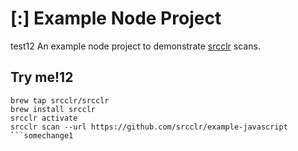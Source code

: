 # [:] Example Node Project
test12
An example node project to demonstrate [srcclr](https://www.srcclr.com) scans.

## Try me!12

```
brew tap srcclr/srcclr
brew install srcclr
srcclr activate
srcclr scan --url https://github.com/srcclr/example-javascript
```somechange1

